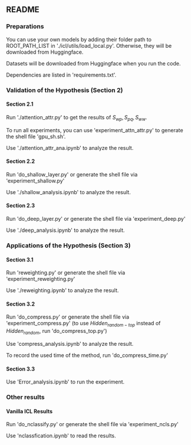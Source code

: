 ## README

### Preparations

You can use your own models by adding their folder path to ROOT_PATH_LIST in './icl/utils/load_local.py'. Otherwise, they will be downloaded from Huggingface.

Datasets will be downloaded from Huggingface when you run the code.



Dependencies are listed in 'requirements.txt'.



### Validation of the Hypothesis (Section 2)

#### Section 2.1

Run './attention_attr.py' to get the results of $S_{wp},S_{pq},S_{ww}$.

To run all experiments, you can use 'experiment_attn_attr.py' to generate the shell file 'gpu_sh.sh'.

Use './attention_attr_ana.ipynb' to analyze the result.



#### Section 2.2

Run 'do_shallow_layer.py' or generate the shell file via 'experiment_shallow.py'

Use './shallow_analysis.ipynb' to analyze the result.



#### Section 2.3

Run 'do_deep_layer.py' or generate the shell file via 'experiment_deep.py'

Use './deep_analysis.ipynb' to analyze the result.



### Applications of the Hypothesis (Section 3)

#### Section 3.1

Run 'reweighting.py' or generate the shell file via 'experiment_reweighting.py'

Use './reweighting.ipynb' to analyze the result.



#### Section 3.2

Run 'do_compress.py' or generate the shell file via 'experiment_compress.py' (to use $Hidden_{random-top}$ instead of $Hidden_{random}$, run 'do_compress_top.py')

Use 'compress_analysis.ipynb' to analyze the result.

To record the used time of the method, run 'do_compress_time.py'



#### Section 3.3

Use 'Error_analysis.ipynb' to run the experiment.



### Other results

#### Vanilla ICL Results

Run 'do_nclassify.py' or generate the shell file via 'experiment_ncls.py'

Use 'nclassfication.ipynb' to read the results.
